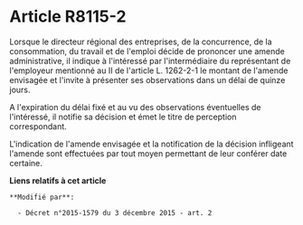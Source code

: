 # Article R8115-2

Lorsque le directeur régional des entreprises, de la concurrence, de la consommation, du travail et de l'emploi décide de
prononcer une amende administrative, il indique   à l'intéressé par l'intermédiaire du représentant de l'employeur mentionné
au II de l'article L. 1262-2-1 le montant de l'amende envisagée et l'invite à présenter ses observations dans un délai de
quinze jours. 

A l'expiration du délai fixé et au vu des observations éventuelles de l'intéressé, il notifie sa décision et émet le titre de
perception correspondant. 

L'indication de l'amende envisagée et la notification de la décision infligeant l'amende sont effectuées par tout moyen
permettant de leur conférer date certaine.

**Liens relatifs à cet article**

	**Modifié par**:

	  - Décret n°2015-1579 du 3 décembre 2015 - art. 2
